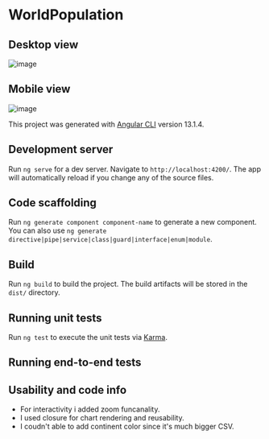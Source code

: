 # WorldPopulation

## Desktop view
![image](https://github.com/ArjunRajaK/Word-poulation/assets/33679462/80933ee4-af41-4659-b5b6-81fa41613479)

## Mobile view

![image](https://github.com/ArjunRajaK/Word-poulation/assets/33679462/a813d05c-4fdd-42a5-b1e3-30042152cf34)


This project was generated with [Angular CLI](https://github.com/angular/angular-cli) version 13.1.4.

## Development server

Run `ng serve` for a dev server. Navigate to `http://localhost:4200/`. The app will automatically reload if you change any of the source files.

## Code scaffolding

Run `ng generate component component-name` to generate a new component. You can also use `ng generate directive|pipe|service|class|guard|interface|enum|module`.

## Build

Run `ng build` to build the project. The build artifacts will be stored in the `dist/` directory.

## Running unit tests

Run `ng test` to execute the unit tests via [Karma](https://karma-runner.github.io).

## Running end-to-end tests

## Usability and code info

 - For interactivity i added zoom funcanality.
 - I used closure for chart rendering and reusability.
 - I coudn't able to add continent color since it's much bigger CSV.
